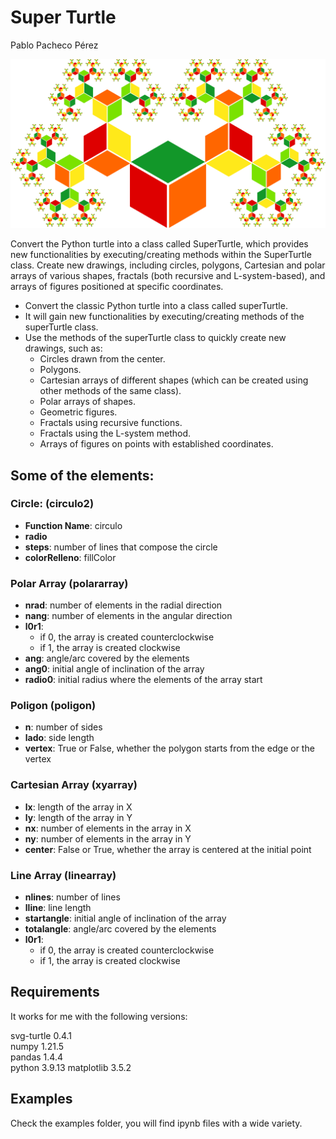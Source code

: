# Super Turtle 

Pablo Pacheco Pérez



<img src = "welcomeSuperTurtle.svg" width = "666">



Convert the Python turtle into a class called SuperTurtle, which provides new functionalities by executing/creating methods within the SuperTurtle class. Create new drawings, including circles, polygons, Cartesian and polar arrays of various shapes, fractals (both recursive and L-system-based), and arrays of figures positioned at specific coordinates.

- Convert the classic Python turtle into a class called superTurtle.
- It will gain new functionalities by executing/creating methods of the superTurtle class.
- Use the methods of the superTurtle class to quickly create new drawings, such as:
    - Circles drawn from the center.
    - Polygons.
    - Cartesian arrays of different shapes (which can be created using other methods of the same class).
    - Polar arrays of shapes.
    - Geometric figures.
    - Fractals using recursive functions.
    - Fractals using the L-system method.
    - Arrays of figures on points with established coordinates.

## Some of the elements:

### Circle: (circulo2)

- **Function Name**: circulo
- **radio**
- **steps**: number of lines that compose the circle
- **colorRelleno**: fillColor

### Polar Array (polararray)

- **nrad**: number of elements in the radial direction
- **nang**: number of elements in the angular direction
- **l0r1**:
    - if 0, the array is created counterclockwise
    - if 1, the array is created clockwise
- **ang**: angle/arc covered by the elements
- **ang0**: initial angle of inclination of the array
- **radio0**: initial radius where the elements of the array start

### Poligon (poligon)

- **n**: number of sides
- **lado**: side length
- **vertex**: True or False, whether the polygon starts from the edge or the vertex

### Cartesian Array (xyarray)

- **lx**: length of the array in X
- **ly**: length of the array in Y
- **nx**: number of elements in the array in X
- **ny**: number of elements in the array in Y
- **center**: False or True, whether the array is centered at the initial point

### Line Array (linearray)

- **nlines**: number of lines
- **lline**: line length
- **startangle**: initial angle of inclination of the array
- **totalangle**: angle/arc covered by the elements
- **l0r1**:
    - if 0, the array is created counterclockwise
    - if 1, the array is created clockwise

## Requirements

It works for me with the following versions:

svg-turtle                0.4.1                    
numpy                     1.21.5          
pandas                    1.4.4           
python                    3.9.13 
matplotlib                3.5.2    

## Examples

Check the examples folder, you will find ipynb files with a wide variety.
